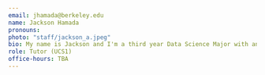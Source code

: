 ```yaml
---
email: jhamada@berkeley.edu
name: Jackson Hamada
pronouns: 
photo: "staff/jackson_a.jpeg"
bio: My name is Jackson and I'm a third year Data Science Major with an Applied Math concentration.
role: Tutor (UCS1)
office-hours: TBA
---
```

